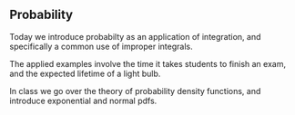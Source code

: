 ## Probability

Today we introduce probabilty as an application of integration, and specifically a common use of improper integrals.  

The applied examples involve the time it takes students to finish an exam, and the expected lifetime of a light bulb.  

In class we go over the theory of probability density functions, and introduce exponential and normal pdfs.  
